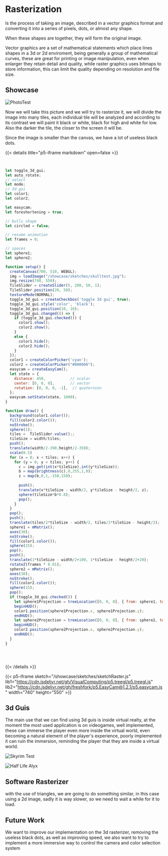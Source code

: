 # Rasterization

Is the process of taking an image, described in a vector graphics format
and converting it into a series of pixels, dots, or almost any shape.

When these shapes are together, they will form the original image.

Vector graphics are a set of mathematical statements which place lines shapes in a 3d or 2d enviroment, being generally a group of mathematical curves, these are great for printing or image manipulation, even when enlarger they retain detail and quality, while raster graphics uses bitmaps
to store information, this can limit the quality depending on resolution and file size.




## Showcase
![PhotoTest](/showcase/sketches/skulltest.jpg)

Now we will take this picture and we will try to rasterize it, we will divide
the image into many tiles, each individual tile will be analyzed and according to its
contrast we will paint it black or white, black for high and white for low.
Also the darker the tile, the closer to the screen it will be.

Since the image is smaller than the canvas, we have a lot of useless black dots.

{{< details title="p5-iframe markdown" open=false >}}

```js


let toggle_3d_gui;
let auto_rotate;
// select
let mode;
// 3d gui
let color1;
let color2;

let easycam;
let foreshortening = true;

// bulls shape
let circled = false;

// resume animation
let frames = 0;

// spaces
let sphere1;
let sphere2;

function setup() {
  createCanvas(700, 510, WEBGL);
  img = loadImage("/showcase/sketches/skulltest.jpg");
  img.resize(740, 550);
  TileSlider = createSlider(5, 200, 50, 1);
  TileSlider.position(20, 50);
  textureMode(NORMAL);
  toggle_3d_gui = createCheckbox('toggle 3d gui', true);
  toggle_3d_gui.style('color', 'black');
  toggle_3d_gui.position(10, 10);
  toggle_3d_gui.changed(() => {
    if (toggle_3d_gui.checked()) {
      color1.show();
      color2.show();
    }
    else {
      color1.hide();
      color2.hide();
    }
  });
  color1 = createColorPicker('cyan');
  color2 = createColorPicker("#000000");
  easycam = createEasyCam();
  let state = {
    distance: 450,           // scalar
    center: [0, 0, 0],       // vector
    rotation: [0, 0, 0, -1],  // quaternion
  };
  easycam.setState(state, 1000);
}

function draw() {
  background(color1.color());
  fill(color2.color());
  noStroke();
  sphere(1);
  tiles =  TileSlider.value();;
  tileSize = width/tiles;
  push();
  translate(width/2-390,height/2-350);
  scale(0.5)  
  for (x = 0; x < tiles; x++) {
    for (y = 0; y < tiles; y++) {
      c = img.get(int(x*tileSize),int(y*tileSize));
      b = map(brightness(c),0,255,1,0);
      z = map(b,0,1,-150,150);
      
      push();
      translate(x*tileSize - width/2, y*tileSize - height/2, z);
      sphere(tileSize*b*0.8);
      pop();
    }
  }
  pop();
  push();
  translate(tiles/2*tileSize - width/2, tiles/2*tileSize - height/2);
  sphere1 = mMatrix();
  axes(30);
  noStroke();
  fill(color1.color());
  sphere(15);
  pop();
  push();
  translate(1*tileSize - width/2+100, 1*tileSize - height/2+20);
  rotateZ(frames * 0.01);
  sphere2 = mMatrix();
  axes(30);
  noStroke();
  fill(color2.color());
  sphere(15);
  pop();
  if (toggle_3d_gui.checked()) {
    let sphere1Projection = treeLocation([0, 0, 0], { from: sphere1, to: 'SCREEN' });
    beginHUD();
    color1.position(sphere1Projection.x, sphere1Projection.y);
    endHUD();
    let sphere2Projection = treeLocation([0, 0, 0], { from: sphere2, to: 'SCREEN' });
    beginHUD();
    color2.position(sphere2Projection.x, sphere2Projection.y);
    endHUD();
  }
}


  
```

{{< /details >}}

{{< p5-iframe sketch="/showcase/sketches/sketchRaster.js"  lib1="https://cdn.jsdelivr.net/gh/VisualComputing/p5.treegl/p5.treegl.js" lib2="https://cdn.jsdelivr.net/gh/freshfork/p5.EasyCam@1.2.1/p5.easycam.js" width="740" height="550" >}}

## 3d Guis

The main use that we can find using 3d guis is inside virtual realty, at the moment the most used application is on videogames, well implemented, these can immerse the player even more inside the virtual world, even becoming a natural element of the player's experience, poorly implemented it can ruin the immersion, reminding the player that they are inside a virtual world.

![Skyrim Test](/showcase/sketches/3dguiskyrim.gif)

![Half Life Alyx](/showcase/sketches/alyxpuzzle.gif)

## Software Rasterizer

with the use of triangles, we are going to do something similar, in this case using a 2d image, sadly
it is way slower, so we need to wait a while for it to load.

## Future Work

We want to improve our implementation on the 3d rasterizer, removing the useless black dots, as well as improving speed, we also want to try to implement a more immersive way to control the camera and color selection system